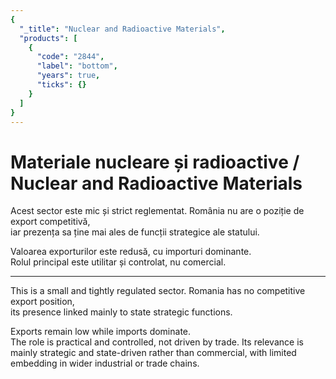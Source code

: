 ```yaml
---
{
  "_title": "Nuclear and Radioactive Materials",
  "products": [
    {
      "code": "2844",
      "label": "bottom",
      "years": true,
      "ticks": {}
    }
  ]
}
---
```


# Materiale nucleare și radioactive / Nuclear and Radioactive Materials

Acest sector este mic și strict reglementat. România nu are o poziție de export competitivă,  
iar prezența sa ține mai ales de funcții strategice ale statului.  

Valoarea exporturilor este redusă, cu importuri dominante.  
Rolul principal este utilitar și controlat, nu comercial.  

<hr>

This is a small and tightly regulated sector. Romania has no competitive export position,  
its presence linked mainly to state strategic functions.  

Exports remain low while imports dominate.  
The role is practical and controlled, not driven by trade.
Its relevance is mainly strategic and state-driven rather than commercial, with limited embedding in wider industrial or trade chains.

